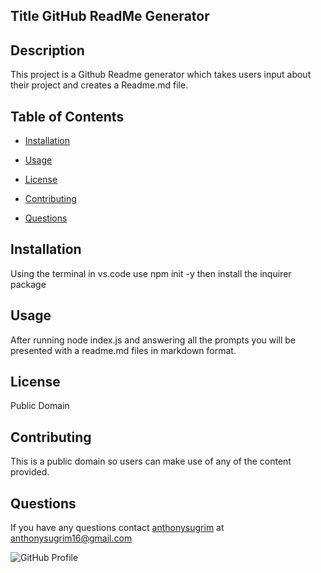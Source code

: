 
  ## Title GitHub ReadMe Generator 
  ## Description

This project is a Github Readme generator which takes users input about their project and creates a Readme.md file.

## Table of Contents 

* [Installation](#installation)

* [Usage](#usage)

* [License](#license)

* [Contributing](#contributing)

* [Questions](#questions)

## Installation

Using the terminal in vs.code use npm init -y then install the inquirer package

## Usage

After running node index.js and answering all the prompts you will be presented with a readme.md files in markdown format.

## License
Public Domain

## Contributing

This is a public domain so users can make use of any of the content provided.

## Questions

If you have any questions contact [anthonysugrim](https://github.com/AnthonySugrim/homework9) at anthonysugrim16@gmail.com

![GitHub Profile](https://github.com/anthonysugrim.png) 
  